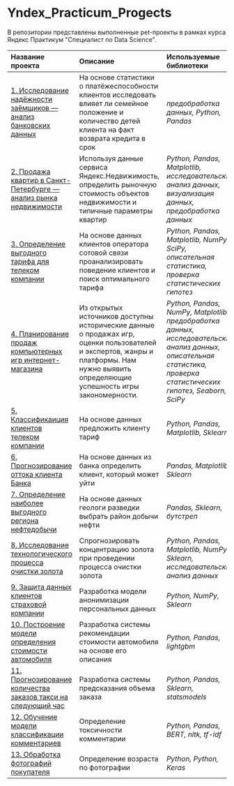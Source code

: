 # Yndex_Practicum_Progects
В репозитории представлены выполненные  pet-проекты в рамках курса Яндекс Практикум  "Специалист по Data Science".


| Название проекта | Описание | Используемые библиотеки | 
| :---------------------- | :---------------------- | :---------------------- |
| [1. Исследование надёжности заёмщиков — анализ банковских данных](1.%20Исследование%20надёжности%20заёмщиков%20—%20анализ%20банковских%20данных) | На основе статистики о платёжеспособности клиентов исследовать влияет ли семейное положение и количество детей клиента на факт возврата кредита в срок| *предобработка данных, Python, Pandas*|
| [2. Продажа квартир в Санкт-Петербурге — анализ рынка недвижимости](2.%20Продажа%20квартир%20в%20Санкт-Петербурге%20—%20анализ%20рынка%20недвижимости) | Используя данные сервиса Яндекс.Недвижимость, определить рыночную стоимость объектов недвижимости и типичные параметры квартир | *Python, Pandas, Matplotlib, исследовательский анализ данных, визуализация данных, предобработка данных* |
| [3. Определение выгодного тарифа для телеком компании](3.%20Определение%20выгодного%20тарифа%20для%20телеком%20компании) | На основе данных клиентов оператора сотовой связи проанализировать поведение клиентов и поиск оптимального тарифа | *Python, Pandas, Matplotlib, NumPy, SciPy, описательная статистика, проверка статистических гипотез* |
| [4. Планирование продаж компьютерных игр интернет-магазина](4.%20Планирование%20продаж%20компьютерных%20игр%20интернет-магазина) | Из открытых источников доступны исторические данные о продажах игр, оценки пользователей и экспертов, жанры и платформы. Нам нужно выявить определяющие успешность игры закономерности. | *Python, Pandas, NumPy, Matplotlib, предобработка данных, исследовательский анализ данных, описательная статистика, проверка статистических гипотез, Seaborn, SciPy* |
| [5. Классификаиция клиентов телеком компании](5.%20Классификаиция%20клиентов%20телеком%20компании) | На основе данных предложить клиенту тариф | *Python, Pandas, Matplotlib, Sklearn* | 
| [6. Прогнозирование оттока клиента Банка](6.%20Прогнозирование%20оттока%20клиентов%20Банка) | На основе данных из банка определить клиент, который может уйти | *Pandas, Matplotlib, Sklearn* |
| [7. Определение наиболее выгодного региона нефтедобычи](7.%20Определение%20наиболее%20выгодного%20региона%20нефтедобычи) | На основе данных геологи разведки выбрать район добычи нефти | *Pandas, Sklearn, бутстреп* |
| [8. Исследование технологического процесса очистки золота](8.%20Построение%20модели%20технологического%20процесса%20очистки%20золота) | Спрогнозировать концентрацию золота при проведении процесса очистки золота | *Python, Pandas, Matplotlib, NumPy, Sklearn, исследовательский анализ данных* |
| [9. Защита данных клиентов страховой компании](9.%20Защита%20данных%20клиентов%20страховой%20компании) | Разработка модели анонимизации персональных данных | *Python, NumPy, Sklearn* |
| [10. Построение модели определения стоимости автомобиля](10.%20Построение%20модели%20определения%20стоимости%20автомобиля) | Разработка системы рекомендации стоимости автомобиля на основе его описания | *Python, Pandas, lightgbm* |
| [11. Прогнозирование количества заказов такси на следующий час](11.%20Прогнозирование%20количества%20заказов%20такси%20на%20следующий%20час) | Разработка системы предсказания объема заказа | *Python, Pandas, Sklearn, statsmodels* |
| [12. Обучение модели классификации комментариев](12.%20Обучение%20модели%20классификации%20комментариев) | Определение токсичности комментарии | *Python, Pandas, BERT, nltk, tf-idf* |
| [13. Обработка фотографий покупателя](13.%20Обработка%20фотографий%20покупателя) | Определение возраста по фотографии | *Python, Python, Keras* |
